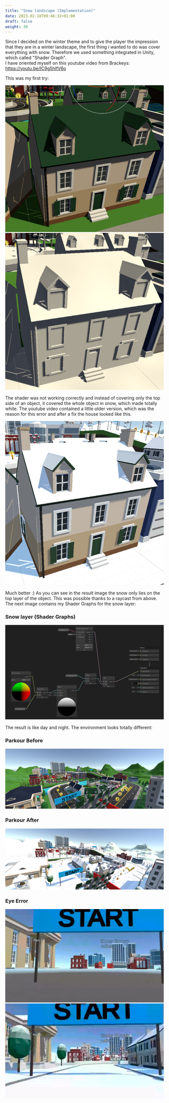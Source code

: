 ```yaml
---
title: "Snow landscape (Implementation)"
date: 2023-02-18T09:46:32+01:00
draft: false
weight: 30
---
```


Since I decided on the winter theme and to give the player the impression that they are in a winter landscape, 
the first thing i wanted to do was cover everything with snow. 
Therefore we used something integrated in Unity, which called "Shader Graph". <br>
I have oriented myself on this youtube video from Brackeys: https://youtu.be/IC9g5hlfV6o

This was my first try:

![snow layer house before](https://raw.githubusercontent.com/Lithanel/Lithanel_page/master/images/snow_layer/house_before.PNG) 
![snow layer house after](https://raw.githubusercontent.com/Lithanel/Lithanel_page/master/images/snow_layer/house_after.PNG)

The shader was not working correctly and instead of covering only the top side of an object, it covered the whole object in snow, which made totally white.
The youtube video contained a little older version, which was the reason for this error and after a fix the house looked like this.

![snow layer house completed](https://raw.githubusercontent.com/Lithanel/Lithanel_page/master/images/snow_layer/house_completed.png)

Much better :) As you can see in the result image the snow only lies on the top layer of the object.
This was possible thanks to a raycast from above. <br>
The next image contains my Shader Graphs for the snow layer:

### Snow layer (Shader Graphs)

![snow layer shader graphs](https://raw.githubusercontent.com/Lithanel/Lithanel_page/master/images/snow_layer/snow_layer.png)




The result is like day and night. The environment looks totally different:

### Parkour Before

![snow layer before](https://raw.githubusercontent.com/Lithanel/Lithanel_page/master/images/snow_layer/before.png)

### Parkour After

![snow layer after](https://raw.githubusercontent.com/Lithanel/Lithanel_page/master/images/snow_layer/after.png)

### Eye Error

![snow layer eye error yes](https://raw.githubusercontent.com/Lithanel/Lithanel_page/master/images/snow_layer/eye_error_yes.png)
![snow layer eye error no](https://raw.githubusercontent.com/Lithanel/Lithanel_page/master/images/snow_layer/eye_error_no.png)